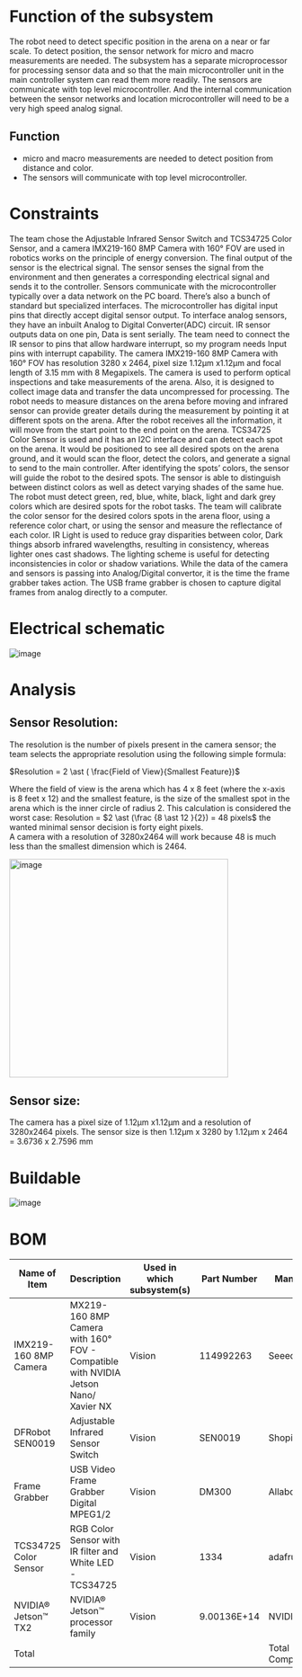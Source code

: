 # Function of the subsystem 

The robot need to detect specific position in the arena on a near or far scale. To detect position, the sensor network for micro and macro measurements are needed. The subsystem has a separate microprocessor for processing sensor data and so that the main microcontroller unit in the main controller system can read them more readily. The sensors are communicate with top level microcontroller. And the internal communication between the sensor networks and location microcontroller will need to be a very high speed analog signal. 

## Function

-	micro and macro measurements are needed to detect position from distance and color.
-	The sensors will communicate with top level microcontroller.

# Constraints

The team chose the Adjustable Infrared Sensor Switch and TCS34725 Color Sensor, and a camera IMX219-160 8MP Camera with 160° FOV are used in robotics works on the principle of energy conversion. The final output of the sensor is the electrical signal. The sensor senses the signal from the environment and then generates a corresponding electrical signal and sends it to the controller. Sensors communicate with the microcontroller typically over a data network on the PC board. There’s also a bunch of standard but specialized interfaces. The microcontroller has digital input pins that directly accept digital sensor output. To interface analog sensors, they have an inbuilt Analog to Digital Converter(ADC) circuit. IR sensor outputs data on one pin, Data is sent serially. The team need to connect the IR sensor to pins that allow hardware interrupt, so my program needs Input pins with interrupt capability.
The camera IMX219-160 8MP Camera with 160° FOV has resolution 3280 x 2464, pixel size 1.12µm x1.12µm and focal length of 3.15 mm with 8 Megapixels. The camera is used to perform optical inspections and take measurements of the arena. Also, it is designed to collect image data and transfer the data uncompressed for processing. The robot needs to measure distances on the arena before moving and infrared sensor can provide greater details during the measurement by pointing it at different spots on the arena. After the robot receives all the information, it will move from the start point to the end point on the arena. TCS34725 Color Sensor is used and it has an I2C interface and can detect each spot on the arena. It would be positioned to see all desired spots on the arena ground, and it would scan the floor, detect the colors, and generate a signal to send to the main controller. After identifying the spots’ colors, the sensor will guide the robot to the desired spots. The sensor is able to distinguish between distinct colors as well as detect varying shades of the same hue. The robot must detect green, red, blue, white, black, light and dark grey colors which are desired spots for the robot tasks. The team will calibrate the color sensor for the desired colors spots in the arena floor, using a reference color chart, or using the sensor and measure the reflectance of each color. IR Light is used to reduce gray disparities between color, Dark things absorb infrared wavelengths, resulting in consistency, whereas lighter ones cast shadows. The lighting scheme is useful for detecting inconsistencies in color or shadow variations. While the data of the camera and sensors is passing into Analog/Digital convertor, it is the time the frame grabber takes action. The USB frame grabber is chosen to capture digital frames from analog directly to a computer. 

# Electrical schematic

![image](https://user-images.githubusercontent.com/112426690/203215204-39f99983-1e6c-442c-93ef-867bd4c56353.jpeg)

# Analysis 

## Sensor Resolution: 
The resolution is the number of pixels present in the camera sensor; the team selects the appropriate resolution using the following simple formula: 

$Resolution = 2 \ast ( \frac{Field of View}{Smallest Feature})$

Where the field of view is the arena which has 4 x 8 feet (where the x-axis is 8 feet x 12) and the smallest feature, is the size of the smallest spot in the arena which is the inner circle of radius 2. 
This calculation is considered the worst case:
Resolution = $2 \ast (\frac {8 \ast 12 }{2})  = 48 pixels$
the wanted minimal sensor decision is forty eight pixels.  
A camera with a resolution of 3280x2464 will work because 48 is much less than the smallest dimension which is 2464.


<img width="389" alt="image" src="https://user-images.githubusercontent.com/112426690/203201133-8d6a9e50-2918-44fe-aebc-3fe7c1250a9f.png">

## Sensor size: 
The camera has a pixel size of 1.12µm x1.12µm and a resolution of 3280x2464 pixels. 
The sensor size is then 1.12µm x 3280 by 1.12µm x 2464 = 3.6736 x 2.7596 mm 


# Buildable 

![image](https://user-images.githubusercontent.com/112426690/203221044-db8d1f5c-1036-4ce3-a675-8dc6f646756e.jpeg)


# BOM

| Name of Item          | Description                                                                        | Used in which subsystem(s) | Part Number | Manufacturer     | Quantity | Price      | Total  |
|-----------------------|------------------------------------------------------------------------------------|----------------------------|-------------|------------------|----------|------------|--------|
| IMX219-160 8MP Camera | MX219-160 8MP Camera with 160° FOV - Compatible with NVIDIA Jetson Nano/ Xavier NX | Vision                     | 114992263   | Seeedstudio      | 1        | 22.9       | 22.9   |
| DFRobot SEN0019       | Adjustable Infrared Sensor Switch                                                  | Vision                     | SEN0019     | Shopintertex     | 1        | 10.99      | 10.99  |
| Frame Grabber         | USB Video Frame Grabber Digital MPEG1/2                                            | Vision                     | DM300       | Allaboutadapters | 1        | 23         | 23     |
| TCS34725 Color Sensor | RGB Color Sensor with IR filter and White LED - TCS34725                           | Vision                     | 1334        | adafruit         | 1        | 7.95       | 7.95   |
| NVIDIA® Jetson™ TX2   | NVIDIA® Jetson™ processor family                                                   | Vision                     | 9.00136E+14 | NVIDIA®          | 1        | 300        | 300    |
| Total                 |                                                                                    |                            |             | Total Components | 5        | Total Cost | 364.84 |

